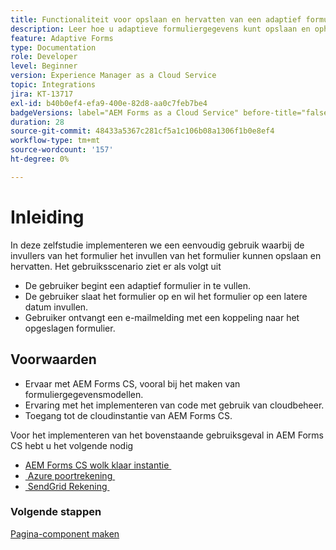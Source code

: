 ```yaml
---
title: Functionaliteit voor opslaan en hervatten van een adaptief formulier implementeren
description: Leer hoe u adaptieve formuliergegevens kunt opslaan en ophalen van Azure-opslagaccount.
feature: Adaptive Forms
type: Documentation
role: Developer
level: Beginner
version: Experience Manager as a Cloud Service
topic: Integrations
jira: KT-13717
exl-id: b40b0ef4-efa9-400e-82d8-aa0c7feb7be4
badgeVersions: label="AEM Forms as a Cloud Service" before-title="false"
duration: 28
source-git-commit: 48433a5367c281cf5a1c106b08a1306f1b0e8ef4
workflow-type: tm+mt
source-wordcount: '157'
ht-degree: 0%

---
```


# Inleiding

In deze zelfstudie implementeren we een eenvoudig gebruik waarbij de invullers van het formulier het invullen van het formulier kunnen opslaan en hervatten. Het gebruiksscenario ziet er als volgt uit

* De gebruiker begint een adaptief formulier in te vullen.
* De gebruiker slaat het formulier op en wil het formulier op een latere datum invullen.
* Gebruiker ontvangt een e-mailmelding met een koppeling naar het opgeslagen formulier.

## Voorwaarden

* Ervaar met AEM Forms CS, vooral bij het maken van formuliergegevensmodellen.
* Ervaring met het implementeren van code met gebruik van cloudbeheer.
* Toegang tot de cloudinstantie van AEM Forms CS.

Voor het implementeren van het bovenstaande gebruiksgeval in AEM Forms CS hebt u het volgende nodig

* [&#x200B; AEM Forms CS wolk klaar instantie &#x200B;](https://experienceleague.adobe.com/docs/experience-manager-learn/cloud-service/forms/developing-for-cloud-service/intellij-and-aem-sync.html?lang=nl-NL#set-up-aem-author-instance)
* [&#x200B; Azure poortrekening &#x200B;](https://portal.azure.com/)
* [&#x200B; SendGrid Rekening &#x200B;](https://sendgrid.com/)

### Volgende stappen

[Pagina-component maken](./page-component.md)
